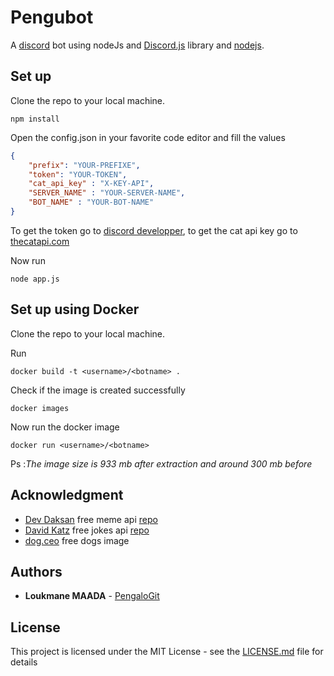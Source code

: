# Pengubot
A [discord](https://discordapp.com/) bot using nodeJs and [Discord.js](https://discord.js.org/#/) library and [nodejs](https://nodejs.org/en/).

## Set up

Clone the repo to your local machine.

```
npm install
```
Open the config.json in your favorite code editor and fill the values

```json
{
    "prefix": "YOUR-PREFIXE",
    "token": "YOUR-TOKEN",
    "cat_api_key" : "X-KEY-API",
    "SERVER_NAME" : "YOUR-SERVER-NAME",
    "BOT_NAME" : "YOUR-BOT-NAME"
}
```
To get the token go to [discord developper](https://discordapp.com/developers/applications), to get the cat api key go to [thecatapi.com](https://thecatapi.com/)

Now run

```
node app.js
```

## Set up using Docker
Clone the repo to your local machine.

Run
```
docker build -t <username>/<botname> .
```
Check if the image is created successfully
```
docker images 
```
Now run the docker image

```
docker run <username>/<botname>
```

Ps :*The image size is 933 mb after extraction and around 300 mb before* 


## Acknowledgment
* [Dev Daksan](https://github.com/R3l3ntl3ss) free meme api [repo](https://github.com/R3l3ntl3ss/Meme_Api)
* [David Katz](https://github.com/15Dkatz) free jokes api [repo](https://github.com/15Dkatz/official_joke_api)
* [dog.ceo](https://dog.ceo/dog-api/) free dogs image


## Authors

* **Loukmane MAADA** - [PengaloGit](https://github.com/PengaloGit)

## License

This project is licensed under the MIT License - see the [LICENSE.md](./LICENSE) file for details


